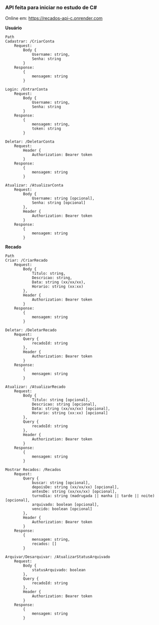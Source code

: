 ### API feita para iniciar no estudo de C#
Online em: https://recados-api-c.onrender.com

**Usuário**

    Path
    Cadastrar: /CriarConta
        Request:
            Body {
                Username: string,
                Senha: string
            }
        Response:
            {
                mensagem: string
            }

    Login: /EntrarConta
        Request:
            Body {
                Username: string,
                Senha: string
            }
        Response:
            {
                mensagem: string,
                token: string
            }

    Deletar: /DeletarConta
        Request:
            Header {
                Authorization: Bearer token
            }
        Response:
            {
                mensagem: string
            }

    Atualizar: /AtualizarConta
        Request:
            Body {
                Username: string [opcional],
                Senha: string [opcional]
            },
            Header {
                Authorization: Bearer token
            }
        Response:
            {
                mensagem: string
            }

**Recado**

    Path
    Criar: /CriarRecado
        Request:
            Body {
                Titulo: string,
                Descricao: string,
                Data: string (xx/xx/xx),
                Horario: string (xx:xx)
            },
            Header {
                Authorization: Bearer token
            }
        Response:
            {
                mensagem: string
            }
            
    Deletar: /DeletarRecado
        Request:
            Query {
                recadoId: string
            },
            Header {
                Authorization: Bearer token
            }
        Response:
            {
                mensagem: string
            }

    Atualizar: /AtualizarRecado
        Request:
            Body {
                Titulo: string [opcional],
                Descricao: string [opcional],
                Data: string (xx/xx/xx) [opcional],
                Horario: string (xx:xx) [opcional]
            },
            Query {
                recadoId: string
            },
            Header {
                Authorization: Bearer token
            }
        Response:
            {
                mensagem: string
            }

    Mostrar Recados: /Recados
        Request:
            Query {
                buscar: string [opcional],
                depoisDe: string (xx/xx/xx) [opcional],
                antesDe: string (xx/xx/xx) [opcional],
                turnoDia: string (madrugada || manha || tarde || noite) [opcional],
                arquivado: boolean [opcional],
                vencido: boolean [opcional]
            },
            Header {
                Authorization: Bearer token
            }
        Response:
            {
                mensagem: string,
                recados: []
            }

    Arquivar/Desarquivar: /AtualizarStatusArquivado
        Request:
            Body {
                statusArquivado: boolean
            },
            Query {
                recadoId: string
            },
            Header {
                Authorization: Bearer token
            }
        Response:
            {
                mensagem: string
            }


